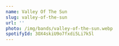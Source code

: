 ```yaml
---
name: Valley Of The Sun
slug: valley-of-the-sun
url: ''
photo: /img/bands/valley-of-the-sun.webp
spotifyId: 3OX4skiU9o7fxdi5Li7k5l
---
```

